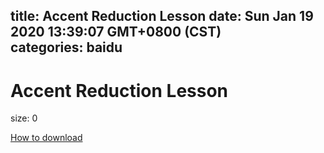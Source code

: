
title: Accent Reduction Lesson
date: Sun Jan 19 2020 13:39:07 GMT+0800 (CST)    
categories: baidu
---

# Accent Reduction Lesson
size: 0
 
 

[How to download](https://bpcam.bemobtrk.com/go/2ceec3aa-1ca2-46d6-b9ff-aaa5c184517c?jno=2202)
